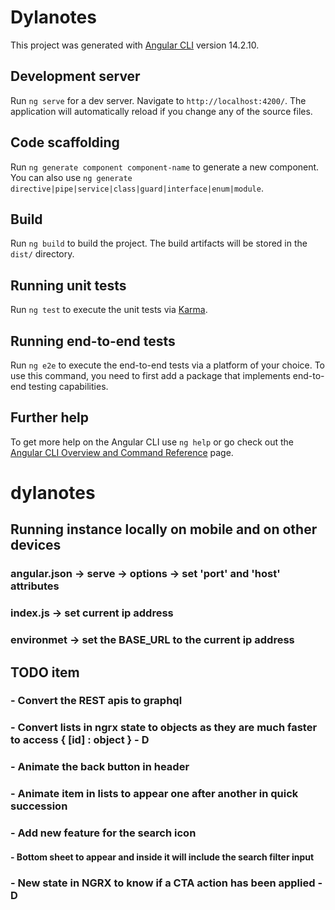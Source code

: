 # Dylanotes

This project was generated with [Angular CLI](https://github.com/angular/angular-cli) version 14.2.10.

## Development server

Run `ng serve` for a dev server. Navigate to `http://localhost:4200/`. The application will automatically reload if you change any of the source files.

## Code scaffolding

Run `ng generate component component-name` to generate a new component. You can also use `ng generate directive|pipe|service|class|guard|interface|enum|module`.

## Build

Run `ng build` to build the project. The build artifacts will be stored in the `dist/` directory.

## Running unit tests

Run `ng test` to execute the unit tests via [Karma](https://karma-runner.github.io).

## Running end-to-end tests

Run `ng e2e` to execute the end-to-end tests via a platform of your choice. To use this command, you need to first add a package that implements end-to-end testing capabilities.

## Further help

To get more help on the Angular CLI use `ng help` or go check out the [Angular CLI Overview and Command Reference](https://angular.io/cli) page.
# dylanotes

## Running instance locally on mobile and on other devices
### angular.json -> serve -> options -> set 'port' and 'host' attributes
### index.js -> set current ip address
### environmet -> set the BASE_URL to the current ip address


## TODO item
### - Convert the REST apis to graphql 
### - Convert lists in ngrx state to objects as they are much faster to access { [id] : object } - D
### - Animate the back button in header
### - Animate item in lists to appear one after another in quick succession
### - Add new feature for the search icon
####  - Bottom sheet to appear and inside it will include the search filter input
### - New state in NGRX to know if a CTA action has been applied - D